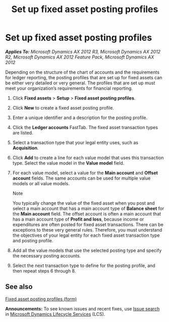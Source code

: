 ﻿---
title: Set up fixed asset posting profiles
TOCTitle: Set up fixed asset posting profiles
ms:assetid: b91d226b-4e53-411e-86e3-27e6dfc62c9d
ms:mtpsurl: https://technet.microsoft.com/en-us/library/Aa498846(v=AX.60)
ms:contentKeyID: 36676407
ms.date: 04/18/2014
mtps_version: v=AX.60
---

# Set up fixed asset posting profiles 


_**Applies To:** Microsoft Dynamics AX 2012 R3, Microsoft Dynamics AX 2012 R2, Microsoft Dynamics AX 2012 Feature Pack, Microsoft Dynamics AX 2012_

Depending on the structure of the chart of accounts and the requirements for ledger reporting, the posting profiles that are set up for fixed assets can be either very detailed or very general. The profiles that are set up must meet your organization’s requirements for financial reporting.

1.  Click **Fixed assets** \> **Setup** \> **Fixed asset posting profiles**.

2.  Click **New** to create a fixed asset posting profile.

3.  Enter a unique identifier and a description for the posting profile.

4.  Click the **Ledger accounts** FastTab. The fixed asset transaction types are listed.

5.  Select a transaction type that your legal entity uses, such as **Acquisition**.

6.  Click **Add** to create a line for each value model that uses this transaction type. Select the value model in the **Value model** field.

7.  For each value model, select a value for the **Main account** and **Offset account** fields. The same accounts can be used for multiple value models or all value models.
    

    > [!NOTE]
    > <P>You typically change the value of the fixed asset when you post and select a main account that has a main account type of <STRONG>Balance sheet</STRONG> for the <STRONG>Main account</STRONG> field. The offset account is often a main account that has a main account type of <STRONG>Profit and loss</STRONG>, because income or expenditures are often posted for fixed asset transactions. There can be exceptions to these very general rules. Therefore, you must understand the objectives of your legal entity for each fixed asset transaction type and posting profile.</P>



8.  Add all the value models that use the selected posting type and specify the necessary posting accounts.

9.  Select the next transaction type to define for the posting profile, and then repeat steps 6 through 8.

## See also

[Fixed asset posting profiles (form)](https://technet.microsoft.com/en-us/library/aa571467\(v=ax.60\))

  
**Announcements:** To see known issues and recent fixes, use [Issue search](http://go.microsoft.com/fwlink/?linkid=389258) in [Microsoft Dynamics Lifecycle Services](http://go.microsoft.com/fwlink/?linkid=306505) (LCS).


